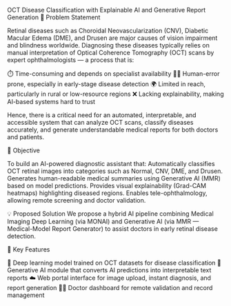 OCT Disease Classification with Explainable AI and Generative Report Generation
📌 Problem Statement

Retinal diseases such as Choroidal Neovascularization (CNV), Diabetic Macular Edema (DME), and Drusen are major causes of vision impairment and blindness worldwide.
Diagnosing these diseases typically relies on manual interpretation of Optical Coherence Tomography (OCT) scans by expert ophthalmologists — a process that is:

⏱️ Time-consuming and depends on specialist availability
🧍‍♂️ Human-error prone, especially in early-stage disease detection
🌍 Limited in reach, particularly in rural or low-resource regions
❌ Lacking explainability, making AI-based systems hard to trust

Hence, there is a critical need for an automated, interpretable, and accessible system that can analyze OCT scans, classify diseases accurately, and generate understandable medical reports for both doctors and patients.

🎯 Objective

To build an AI-powered diagnostic assistant that:
Automatically classifies OCT retinal images into categories such as Normal, CNV, DME, and Drusen.
Generates human-readable medical summaries using Generative AI (MMR) based on model predictions.
Provides visual explainability (Grad-CAM heatmaps) highlighting diseased regions.
Enables tele-ophthalmology, allowing remote screening and doctor validation.

💡 Proposed Solution
We propose a hybrid AI pipeline combining Medical Imaging Deep Learning (via MONAI) and Generative AI (via MMR — Medical-Model Report Generator) to assist doctors in early retinal disease detection.

🔹 Key Features

🧬 Deep learning model trained on OCT datasets for disease classification
💬 Generative AI module that converts AI predictions into interpretable text reports
☁️ Web portal interface for image upload, instant diagnosis, and report generation
🧑‍⚕️ Doctor dashboard for remote validation and record management



